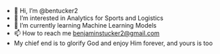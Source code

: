 - 👋 Hi, I’m @bentucker2
- 👀 I’m interested in Analytics for Sports and Logistics
- 🌱 I’m currently learning Machine Learning Models
- 📫 How to reach me benjaminstucker2@gmail.com
- My chief end is to glorify God and enjoy Him forever, and yours is too

<!---
bentucker2/bentucker2 is a ✨ special ✨ repository because its `README.md` (this file) appears on your GitHub profile.
You can click the Preview link to take a look at your changes.
--->

